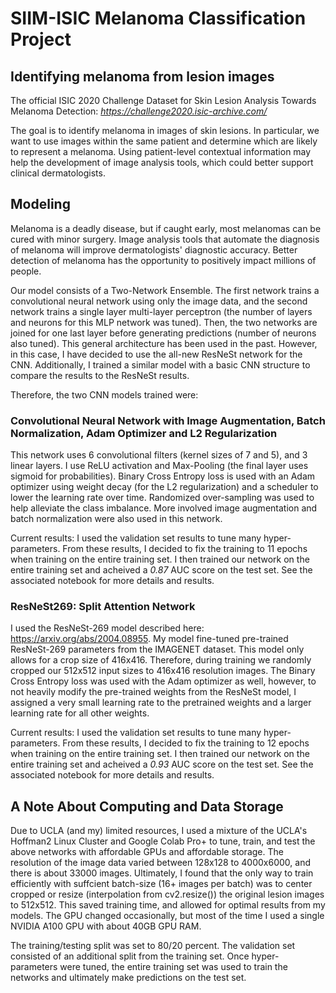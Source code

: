 # SIIM-ISIC Melanoma Classification Project
## Identifying melanoma from lesion images


The official ISIC 2020 Challenge Dataset for Skin Lesion Analysis Towards Melanoma Detection: *https://challenge2020.isic-archive.com/*

The goal is to identify melanoma in images of skin lesions. In particular, we want to use images within the same patient and determine which are likely to represent a melanoma. Using patient-level contextual information may help the development of image analysis tools, which could better support clinical dermatologists.

## Modeling

Melanoma is a deadly disease, but if caught early, most melanomas can be cured with minor surgery. Image analysis tools that automate the diagnosis of melanoma will improve dermatologists' diagnostic accuracy. Better detection of melanoma has the opportunity to positively impact millions of people.

Our model consists of a Two-Network Ensemble. The first network trains a convolutional neural network using only the image data, and the second network trains a single layer multi-layer perceptron (the number of layers and neurons for this MLP network was tuned). Then, the two networks are joined for one last layer before generating predictions (number of neurons also tuned). This general architecture has been used in the past. However, in this case, I have decided to use the all-new ResNeSt network for the CNN. Additionally, I trained a similar model with a basic CNN structure to compare the results to the ResNeSt results. 

Therefore, the two CNN models trained were:

### Convolutional Neural Network with Image Augmentation, Batch Normalization, Adam Optimizer and L2 Regularization

This network uses 6 convolutional filters (kernel sizes of 7 and 5), and 3 linear layers. I use ReLU activation and Max-Pooling (the final layer uses sigmoid for probabilities). Binary Cross Entropy loss is used with an Adam optimizer using weight decay (for the L2 regularization) and a scheduler to lower the learning rate over time. Randomized over-sampling was used to help alleviate the class imbalance. More involved image augmentation and batch normalization were also used in this network.

Current results: I used the validation set results to tune many hyper-parameters. From these results, I decided to fix the training to 11 epochs when training on the entire training set. I then trained our network on the entire training set and acheived a *0.87* AUC score on the test set. See the associated notebook for more details and results.

### ResNeSt269: Split Attention Network

I used the ResNeSt-269 model described here: https://arxiv.org/abs/2004.08955. My model fine-tuned pre-trained ResNeSt-269 parameters from the IMAGENET dataset. This model only allows for a crop size of 416x416. Therefore, during training we randomly cropped our 512x512 input sizes to 416x416 resolution images. The Binary Cross Entropy loss was used with the Adam optimizer as well, however, to not heavily modify the pre-trained weights from the ResNeSt model, I assigned a very small learning rate to the pretrained weights and a larger learning rate for all other weights.

Current results: I used the validation set results to tune many hyper-parameters. From these results, I decided to fix the training to 12 epochs when training on the entire training set. I then trained our network on the entire training set and acheived a *0.93* AUC score on the test set. See the associated notebook for more details and results.

## A Note About Computing and Data Storage

Due to UCLA (and my) limited resources, I used a mixture of the UCLA's Hoffman2 Linux Cluster and Google Colab Pro+ to tune, train, and test the above networks with affordable GPUs and affordable storage. The resolution of the image data varied between 128x128 to 4000x6000, and there is about 33000 images. Ultimately, I found that the only way to train efficiently with suffcient batch-size (16+ images per batch) was to center cropped or resize (interpolation from cv2.resize()) the original lesion images to 512x512. This saved training time, and allowed for optimal results from my models. The GPU changed occasionally, but most of the time I used a single NVIDIA A100 GPU with about 40GB GPU RAM.

The training/testing split was set to 80/20 percent. The validation set consisted of an additional split from the training set. Once hyper-parameters were tuned, the entire training set was used to train the networks and ultimately make predictions on the test set.
